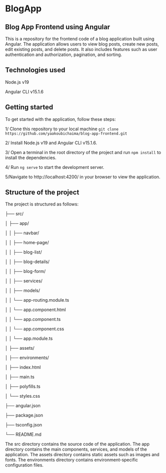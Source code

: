 # BlogApp

## Blog App Frontend using Angular
This is a repository for the frontend code of a blog application built using Angular. The application allows users to view blog posts, create new posts, edit existing posts, and delete posts. It also includes features such as user authentication and authorization, pagination, and sorting.

## Technologies used
Node.js v19

Angular CLI v15.1.6

## Getting started
To get started with the application, follow these steps:

1/ Clone this repository to your local machine `git clone https://github.com/yaakoubichaima/blog-app-frontend.git`

2/ Install Node.js v19 and Angular CLI v15.1.6.

3/ Open a terminal in the root directory of the project and run `npm install` to install the dependencies.

4/ Run `ng serve` to start the development server.

5/Navigate to http://localhost:4200/ in your browser to view the application.


## Structure of the project
The project is structured as follows:


├── src/

│   ├── app/

│   │   ├── navbar/

│   │   ├── home-page/

│   │   ├── blog-list/

│   │   ├── blog-details/

│   │   ├── blog-form/

│   │   ├── services/

│   │   ├── models/

│   │   └── app-routing.module.ts

│   │   └── app.component.html

│   │   └── app.component.ts

│   │   └── app.component.css

│   │   └── app.module.ts

│   ├── assets/

│   ├── environments/

│   ├── index.html

│   ├── main.ts

│   ├── polyfills.ts

│   └── styles.css

├── angular.json

├── package.json

├── tsconfig.json

└── README.md


The src directory contains the source code of the application. The app directory contains the main components, services, and models of the application. The assets directory contains static assets such as images and fonts. The environments directory contains environment-specific configuration files.







